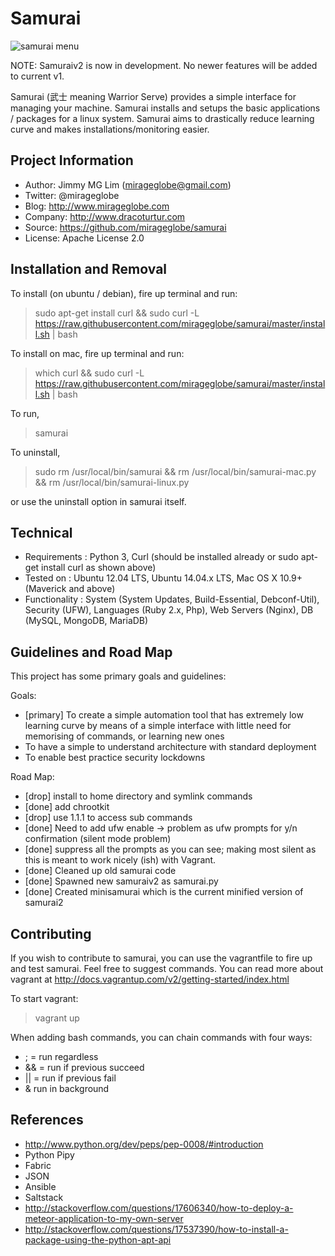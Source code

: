Samurai
================================================

![samurai menu](https://raw.githubusercontent.com/mirageglobe/samurai/master/samurai.png)

NOTE: Samuraiv2 is now in development. No newer features will be added to current v1.

Samurai (武士 meaning Warrior Serve) provides a simple interface for managing your machine. Samurai installs and setups the basic applications / packages for a linux system. Samurai aims to drastically reduce learning curve and makes installations/monitoring easier.

Project Information
-----------------------------
- Author: Jimmy MG Lim (mirageglobe@gmail.com)
- Twitter: @mirageglobe
- Blog: http://www.mirageglobe.com
- Company: http://www.dracoturtur.com
- Source: https://github.com/mirageglobe/samurai
- License: Apache License 2.0


Installation and Removal
-----------------------------

To install (on ubuntu / debian), fire up terminal and run:

> sudo apt-get install curl && sudo curl -L https://raw.githubusercontent.com/mirageglobe/samurai/master/install.sh | bash

To install on mac, fire up terminal and run:

> which curl && sudo curl -L https://raw.githubusercontent.com/mirageglobe/samurai/master/install.sh | bash

To run,

> samurai

To uninstall,

> sudo rm /usr/local/bin/samurai && rm /usr/local/bin/samurai-mac.py && rm /usr/local/bin/samurai-linux.py

or use the uninstall option in samurai itself.


Technical
-----------------------------

- Requirements : Python 3, Curl (should be installed already or sudo apt-get install curl as shown above)
- Tested on : Ubuntu 12.04 LTS, Ubuntu 14.04.x LTS, Mac OS X 10.9+ (Maverick and above)
- Functionality : System (System Updates, Build-Essential, Debconf-Util), Security (UFW), Languages (Ruby 2.x, Php), Web Servers (Nginx), DB (MySQL, MongoDB, MariaDB)


Guidelines and Road Map
-----------------------------

This project has some primary goals and guidelines:

Goals:

- [primary] To create a simple automation tool that has extremely low learning curve by means of a simple interface with little need for memorising of commands, or learning new ones
- To have a simple to understand architecture with standard deployment
- To enable best practice security lockdowns

Road Map:

- [drop] install to home directory and symlink commands
- [done] add chrootkit
- [drop] use 1.1.1 to access sub commands
- [done] Need to add ufw enable -> problem as ufw prompts for y/n confirmation (silent mode problem)
- [done] suppress all the prompts as you can see; making most silent as this is meant to work nicely (ish) with Vagrant.
- [done] Cleaned up old samurai code
- [done] Spawned new samuraiv2 as samurai.py
- [done] Created minisamurai which is the current minified version of samurai2


Contributing
-----------------------------
If you wish to contribute to samurai, you can use the vagrantfile to fire up and test samurai. Feel free to suggest commands. You can read more about vagrant at http://docs.vagrantup.com/v2/getting-started/index.html

To start vagrant:

> vagrant up

When adding bash commands, you can chain commands with four ways:

- ; = run regardless
- && = run if previous succeed
- || = run if previous fail
- & run in background

References
-----------------------------

- http://www.python.org/dev/peps/pep-0008/#introduction
- Python Pipy
- Fabric
- JSON
- Ansible
- Saltstack
- http://stackoverflow.com/questions/17606340/how-to-deploy-a-meteor-application-to-my-own-server
- http://stackoverflow.com/questions/17537390/how-to-install-a-package-using-the-python-apt-api
